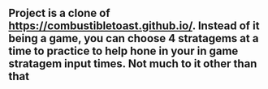 ## Project is a clone of https://combustibletoast.github.io/. Instead of it being a game, you can choose 4 stratagems at a time to practice to help hone in your in game stratagem input times. Not much to it other than that
